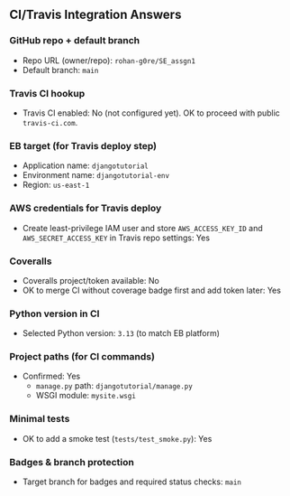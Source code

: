 ## CI/Travis Integration Answers

### GitHub repo + default branch
- Repo URL (owner/repo): `rohan-g0re/SE_assgn1`
- Default branch: `main`

### Travis CI hookup
- Travis CI enabled: No (not configured yet). OK to proceed with public `travis-ci.com`.

### EB target (for Travis deploy step)
- Application name: `djangotutorial`
- Environment name: `djangotutorial-env`
- Region: `us-east-1`

### AWS credentials for Travis deploy
- Create least-privilege IAM user and store `AWS_ACCESS_KEY_ID` and `AWS_SECRET_ACCESS_KEY` in Travis repo settings: Yes

### Coveralls
- Coveralls project/token available: No
- OK to merge CI without coverage badge first and add token later: Yes

### Python version in CI
- Selected Python version: `3.13` (to match EB platform)

### Project paths (for CI commands)
- Confirmed: Yes
  - `manage.py` path: `djangotutorial/manage.py`
  - WSGI module: `mysite.wsgi`

### Minimal tests
- OK to add a smoke test (`tests/test_smoke.py`): Yes

### Badges & branch protection
- Target branch for badges and required status checks: `main`


